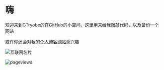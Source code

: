 # 嗨
欢迎来到GTryobe的在GitHub的小空间，这里用来给我敲敲代码，以及备份一个网站

或许你还会对我的[个人博客网站](http://xiesblog.gtryobe.repl.co/)感兴趣

![互联网名片](https://api.xecades.xyz/api?site=xiesblog.gtryobe.repl.co&email=gncf183%40outlook.com&qq=2241086664&luogu=GTryobe&github=GTryobe&bilibili=GTryobe&date=2023-02-02&img=2&str=我的下一次生日)

![pageviews](https://s01.flagcounter.com/mini/f7QJ/bg_FFFFFF/txt_000000/border_CCCCCC/flags_0/)
